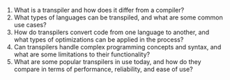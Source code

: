

1. What is a transpiler and how does it differ from a compiler?
2. What types of languages can be transpiled, and what are some common use cases?
3. How do transpilers convert code from one language to another, and what types of optimizations can be applied in the process?
4. Can transpilers handle complex programming concepts and syntax, and what are some limitations to their functionality?
5. What are some popular transpilers in use today, and how do they compare in terms of performance, reliability, and ease of use?